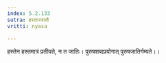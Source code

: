 ```yaml
---
index: 5.2.133
sutra: हस्ताज्जातौ
vritti: nyasa

---
```

हस्तेन हस्तमात्रं प्रतीयते, न त जातिः। पुरुषशब्दप्रयोगात् पुरुषजातिर्गम्यते।।
